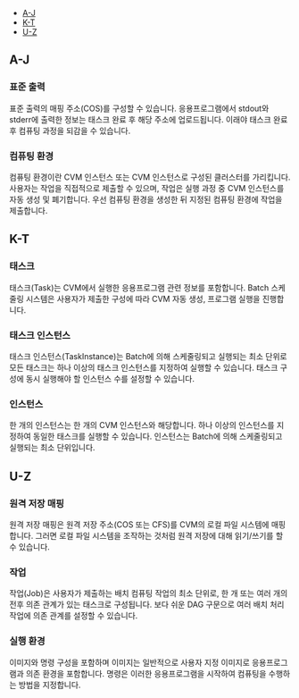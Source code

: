 <div class="tab_list">
<ul>
    <li><a href="#A-J">A-J</a></li>
    <li><a href="#K-T">K-T</a></li>
    <li><a href="#U-Z">U-Z</a></li>
</ul>
</div>


<span id="A-J"></span>
## A-J 
### 표준 출력 
표준 출력의 매핑 주소(COS)를 구성할 수 있습니다. 응용프로그램에서 stdout와 stderr에 출력한 정보는 태스크 완료 후 해당 주소에 업로드됩니다. 이래야 태스크 완료 후 컴퓨팅 과정을 되감을 수 있습니다. 
###	컴퓨팅 환경 
컴퓨팅 환경이란 CVM 인스턴스 또는 CVM 인스턴스로 구성된 클러스터를 가리킵니다. 사용자는 작업을 직접적으로 제출할 수 있으며, 작업은 실행 과정 중 CVM 인스턴스를 자동 생성 및 폐기합니다. 우선 컴퓨팅 환경을 생성한 뒤 지정된 컴퓨팅 환경에 작업을 제출합니다.
 

<span id="K-T"></span>
## K-T 

### 태스크 
태스크(Task)는 CVM에서 실행한 응용프로그램 관련 정보를 포함합니다. Batch 스케줄링 시스템은 사용자가 제출한 구성에 따라 CVM 자동 생성, 프로그램 실행을 진행합니다.
### 태스크 인스턴스 
태스크 인스턴스(TaskInstance)는 Batch에 의해 스케줄링되고 실행되는 최소 단위로 모든 태스크는 하나 이상의 태스크 인스턴스를 지정하여 실행할 수 있습니다. 태스크 구성에 동시 실행해야 할 인스턴스 수를 설정할 수 있습니다.
### 인스턴스 
한 개의 인스턴스는 한 개의 CVM 인스턴스와 해당합니다. 하나 이상의 인스턴스를 지정하여 동일한 태스크를 실행할 수 있습니다. 인스턴스는 Batch에 의해 스케줄링되고 실행되는 최소 단위입니다.




<span id="U-Z"></span>
## U-Z
### 원격 저장 매핑 
원격 저장 매핑은 원격 저장 주소(COS 또는 CFS)를 CVM의 로컬 파일 시스템에 매핑합니다. 그러면 로컬 파일 시스템을 조작하는 것처럼 원격 저장에 대해 읽기/쓰기를 할 수 있습니다.
### 작업 
작업(Job)은 사용자가 제출하는 배치 컴퓨팅 작업의 최소 단위로, 한 개 또는 여러 개의 전후 의존 관계가 있는 태스크로 구성됩니다. 보다 쉬운 DAG 구문으로 여러 배치 처리 작업에 의존 관계를 설정할 수 있습니다.
### 실행 환경 
이미지와 명령 구성을 포함하며 이미지는 일반적으로 사용자 지정 이미지로 응용프로그램과 의존 환경을 포함합니다. 명령은 이러한 응용프로그램을 시작하여 컴퓨팅을 수행하는 방법을 지정합니다.


